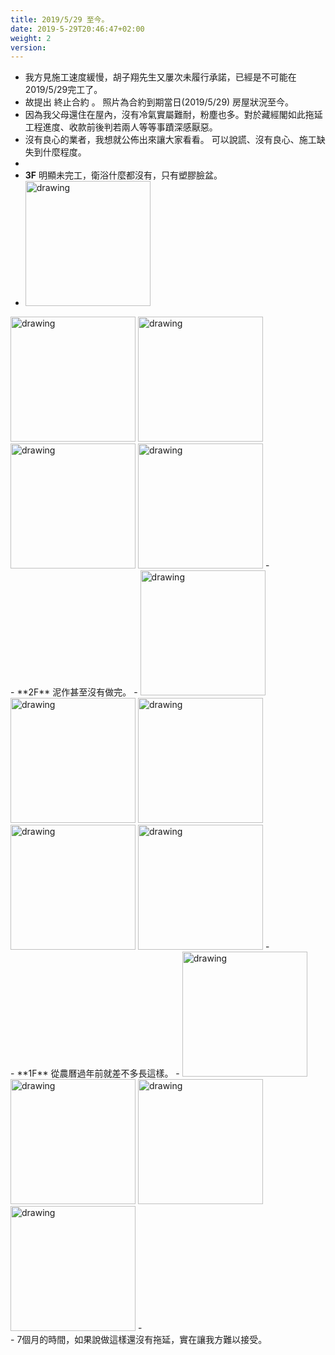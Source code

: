 ```yaml
---
title: 2019/5/29 至今。
date: 2019-5-29T20:46:47+02:00
weight: 2
version: 
---
```


- 我方見施工速度緩慢，胡子翔先生又屢次未履行承諾，已經是不可能在2019/5/29完工了。
- 故提出 終止合約 。 照片為合約到期當日(2019/5/29) 房屋狀況至今。
- 因為我父母還住在屋內，沒有冷氣實屬難耐，粉塵也多。對於藏經閣如此拖延工程進度、收款前後判若兩人等等事蹟深感厭惡。
- 沒有良心的業者，我想就公佈出來讓大家看看。 可以說謊、沒有良心、施工缺失到什麼程度。
- <br />
- **3F**   明顯未完工，衛浴什麼都沒有，只有塑膠臉盆。
- <img src="experimental/image/now/3-1.jpg" alt="drawing" width="200"/> 
<img src="experimental/image/now/3-2.jpg" alt="drawing" width="200"/> 
<img src="experimental/image/now/3-3.jpg" alt="drawing" width="200"/> 
<img src="experimental/image/now/3-4.jpg" alt="drawing" width="200"/> 
<img src="experimental/image/now/out.jpg" alt="drawing" width="200"/> 
- <br />
- **2F**   泥作甚至沒有做完。
- <img src="experimental/image/now/2-1.jpg" alt="drawing" width="200"/> 
<img src="experimental/image/now/2-2.jpg" alt="drawing" width="200"/> 
<img src="experimental/image/now/2-3.jpg" alt="drawing" width="200"/> 
<img src="experimental/image/now/2-4.jpg" alt="drawing" width="200"/> 
<img src="experimental/image/now/2-5.jpg" alt="drawing" width="200"/> 
- <br />
- **1F**   從農曆過年前就差不多長這樣。
- <img src="experimental/image/now/1-1.jpg" alt="drawing" width="200"/> 
<img src="experimental/image/now/1-2.jpg" alt="drawing" width="200"/> 
<img src="experimental/image/now/1-3.jpg" alt="drawing" width="200"/> 
<img src="experimental/image/now/1-4.jpg" alt="drawing" width="200"/> 
- <br />
- 7個月的時間，如果說做這樣還沒有拖延，實在讓我方難以接受。
